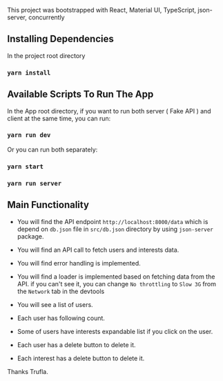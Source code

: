 This project was bootstrapped with React, Material UI, TypeScript, json-server, concurrently
## Installing Dependencies

In the project root directory

### `yarn install`

## Available Scripts To Run The App

In the App root directory, if you want to run both server ( Fake API ) and client at the same time, you can run:

### `yarn run dev`

Or you can run both separately:

### `yarn start`
### `yarn run server`

## Main Functionality

* You will find the API endpoint `http://localhost:8000/data` which is depend on `db.json` file in `src/db.json` directory by using `json-server` package.<br />

* You will find an API call to fetch users and interests data.<br />

* You will find error handling is implemented.<br />

* You will find a loader is implemented based on fetching data from the API. if you can't see it, you can change `No throttling` to `Slow 3G` from the `Network` tab in the devtools<br />

* You will see a list of users.<br />

* Each user has following count.<br />

* Some of users have interests expandable list if you click on the user.<br />

* Each user has a delete button to delete it.<br />

* Each interest has a delete button to delete it.<br />

Thanks Trufla.
